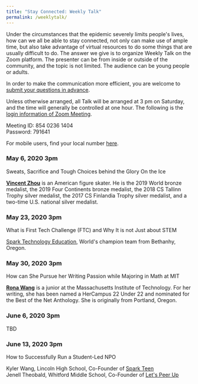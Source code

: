 ```yaml
---
title: "Stay Connected: Weekly Talk"
permalink: /weeklytalk/
---
```


Under the circumstances that the epidemic severely limits people's lives, how can we all be able to stay connected, not only can make use of ample time, but also take advantage of virtual resources to do some things that are usually difficult to do. The answer we give is to organize Weekly Talk on the Zoom platform. The presenter can be from inside or outside of the community, and the topic is not limited. The audience can be young people or adults.

In order to make the communication more efficient, you are welcome to [submit your questions in advance](https://docs.google.com/forms/d/e/1FAIpQLSfPfuYiRfTxqsVoEgDNwbDOHnLIXmmv6z4EgSsUWgFwjT7QkA/viewform?usp=sf_link).

Unless otherwise arranged, all Talk will be arranged at 3 pm on Saturday, and the time will generally be controlled at one hour. The following is the [login information of Zoom Meeting](https://us02web.zoom.us/j/85402361404?pwd=N00wbWcxSGxDWkdPc0J0WkY4TUNOUT09).

Meeting ID: 854 0236 1404  
Password: 791641  

For mobile users, find your local number [here](https://us02web.zoom.us/u/kdZLsZ3L34).

### May 6, 2020 3pm

Sweats, Sacrifice and Tough Choices behind the Glory On the Ice

**[Vincent Zhou](https://en.wikipedia.org/wiki/Vincent_Zhou)** is an American figure skater. He is the 2019 World bronze medalist, the 2019 Four Continents bronze medalist, the 2018 CS Tallinn Trophy silver medalist, the 2017 CS Finlandia Trophy silver medalist, and a two-time U.S. national silver medalist.

### May 23, 2020 3pm

What is First Tech Challenge (FTC) and Why It is not Just about STEM

[Spark Technology Education](http://www.sparkteched.org/), World's champion team from Bethanhy, Oregon.

### May 30, 2020 3pm

How can She Pursue her Writing Passion while Majoring in Math at MIT

**[Rona Wang](https://www.linkedin.com/in/rona-wang-a06694147)** is a junior at the Massachusetts Institute of Technology. For her writing, she has been named a HerCampus 22 Under 22 and nominated for the Best of the Net Anthology. She is originally from Portland, Oregon.

### June 6, 2020 3pm

TBD

### June 13, 2020 3pm

How to Successfully Run a Student-Led NPO

Kyler Wang, Lincoln High School, Co-Founder of [Spark Teen](https://sparkteen.org/)  
Jenell Theobald, Whitford Middle School, Co-Founder of [Let's Peer Up](https://www.letspeerup.org/)  
